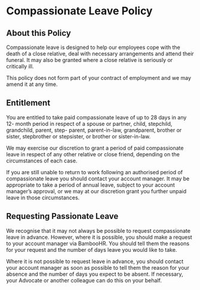 # Compassionate Leave Policy

## About this Policy

Compassionate leave is designed to help our employees cope with the death of a close relative, deal
with necessary arrangements and attend their funeral. It may also be granted where a close
relative is seriously or critically ill.

This policy does not form part of your contract of employment and we may
amend it at any time.

## Entitlement

You are entitled to take paid compassionate leave of up to 28 days in any 12-
month period in respect of a spouse or partner, child, stepchild, grandchild, parent, step-
parent, parent-in-law, grandparent, brother or sister, stepbrother or stepsister, or brother
or sister-in-law.

We may exercise our discretion to grant a period of paid compassionate leave in respect
of any other relative or close friend, depending on the circumstances of each case.

If you are still unable to return to work following an authorised period of compassionate
leave you should contact your account manager. It may be appropriate to take a period of annual leave, subject to your
account manager’s approval, or we may at our discretion grant you further unpaid leave in those
circumstances.

## Requesting Passionate Leave

We recognise that it may not always be possible to request compassionate leave in
advance. However, where it is possible, you should make a request to your account manager via BambooHR. You should tell them the reasons for your request and the number of days leave you would like to take.

Where it is not possible to request leave in advance, you should contact your account manager as soon as possible to tell them the reason for your absence and the
number of days you expect to be absent. If necessary, your Advocate or another colleague can do this on your behalf.
